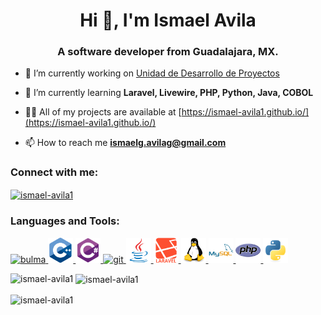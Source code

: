 <h1 align="center">Hi 👋, I'm Ismael Avila</h1>
<h3 align="center">A software developer from Guadalajara, MX.</h3>

- 🔭 I’m currently working on [Unidad de Desarrollo de Proyectos](https://github.com/dev-cucei-itrans)

- 🌱 I’m currently learning **Laravel, Livewire, PHP, Python, Java, COBOL**

- 👨‍💻 All of my projects are available at [https://ismael-avila1.github.io/](https://ismael-avila1.github.io/)

- 📫 How to reach me **ismaelg.avilag@gmail.com**

<h3 align="left">Connect with me:</h3>
<p align="left">
<a href="https://linkedin.com/in/ismael-avila1" target="blank"><img align="center" src="https://raw.githubusercontent.com/rahuldkjain/github-profile-readme-generator/master/src/images/icons/Social/linked-in-alt.svg" alt="ismael-avila1" height="30" width="40" /></a>
</p>

<h3 align="left">Languages and Tools:</h3>
<p align="left"> <a href="https://bulma.io/" target="_blank" rel="noreferrer"> <img src="https://raw.githubusercontent.com/gilbarbara/logos/804dc257b59e144eaca5bc6ffd16949752c6f789/logos/bulma.svg" alt="bulma" width="40" height="40"/> </a> <a href="https://www.w3schools.com/cpp/" target="_blank" rel="noreferrer"> <img src="https://raw.githubusercontent.com/devicons/devicon/master/icons/cplusplus/cplusplus-original.svg" alt="cplusplus" width="40" height="40"/> </a> <a href="https://www.w3schools.com/cs/" target="_blank" rel="noreferrer"> <img src="https://raw.githubusercontent.com/devicons/devicon/master/icons/csharp/csharp-original.svg" alt="csharp" width="40" height="40"/> </a> <a href="https://git-scm.com/" target="_blank" rel="noreferrer"> <img src="https://www.vectorlogo.zone/logos/git-scm/git-scm-icon.svg" alt="git" width="40" height="40"/> </a> <a href="https://www.java.com" target="_blank" rel="noreferrer"> <img src="https://raw.githubusercontent.com/devicons/devicon/master/icons/java/java-original.svg" alt="java" width="40" height="40"/> </a> <a href="https://laravel.com/" target="_blank" rel="noreferrer"> <img src="https://raw.githubusercontent.com/devicons/devicon/master/icons/laravel/laravel-plain-wordmark.svg" alt="laravel" width="40" height="40"/> </a> <a href="https://www.linux.org/" target="_blank" rel="noreferrer"> <img src="https://raw.githubusercontent.com/devicons/devicon/master/icons/linux/linux-original.svg" alt="linux" width="40" height="40"/> </a> <a href="https://www.mysql.com/" target="_blank" rel="noreferrer"> <img src="https://raw.githubusercontent.com/devicons/devicon/master/icons/mysql/mysql-original-wordmark.svg" alt="mysql" width="40" height="40"/> </a> <a href="https://www.php.net" target="_blank" rel="noreferrer"> <img src="https://raw.githubusercontent.com/devicons/devicon/master/icons/php/php-original.svg" alt="php" width="40" height="40"/> </a> <a href="https://www.python.org" target="_blank" rel="noreferrer"> <img src="https://raw.githubusercontent.com/devicons/devicon/master/icons/python/python-original.svg" alt="python" width="40" height="40"/> </a> </p>

<p><img align="left" src="https://github-readme-stats.vercel.app/api/top-langs?username=ismael-avila1&show_icons=true&locale=en&layout=compact" alt="ismael-avila1" /></p>

<p>&nbsp;<img align="center" src="https://github-readme-stats.vercel.app/api?username=ismael-avila1&show_icons=true&locale=en" alt="ismael-avila1" /></p>

<p><img align="center" src="https://github-readme-streak-stats.herokuapp.com/?user=ismael-avila1&" alt="ismael-avila1" /></p>
